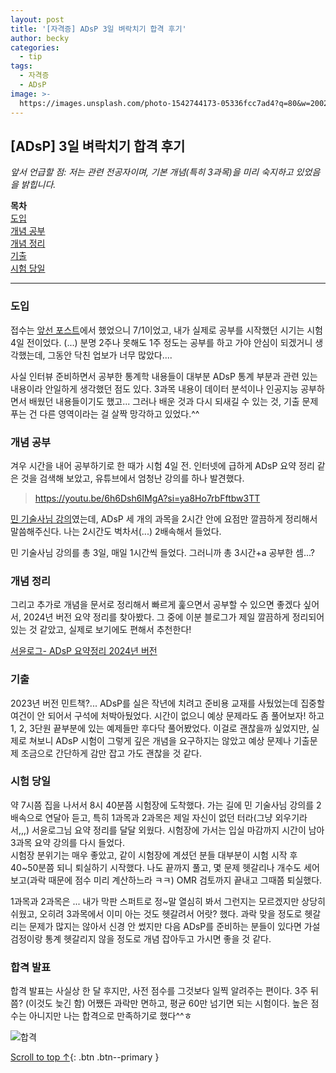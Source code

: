 ```yaml
---
layout: post
title: '[자격증] ADsP 3일 벼락치기 합격 후기'
author: becky
categories:
  - tip
tags:
  - 자격증
  - ADsP
image: >-
  https://images.unsplash.com/photo-1542744173-05336fcc7ad4?q=80&w=2002&auto=format&fit=crop&ixlib=rb-4.0.3&ixid=M3wxMjA3fDB8MHxwaG90by1wYWdlfHx8fGVufDB8fHx8fA%3D%3D
---
```



## [ADsP] 3일 벼락치기 합격 후기       

*앞서 언급할 점: 저는 관련 전공자이며, 기본 개념(특히 3과목)을 미리 숙지하고 있었음을 밝힙니다.*  


**목차**  
[도입](#도입)  
[개념 공부](#개념공부)    
[개념 정리](#개념정리)  
[기출](#기출)  
[시험 당일](#시험당일)  


---   

### 도입  

접수는 [앞선 포스트](https://becky-new.github.io/adsp-%EC%A0%91%EC%88%98/)에서 했었으니 7/1이었고, 내가 실제로 공부를 시작했던 시기는 시험 4일 전이었다. (...) 분명 2주나 못해도 1주 정도는 공부를 하고 가야 안심이 되겠거니 생각했는데, 그동안 닥친 업보가 너무 많았다....  

사실 인터뷰 준비하면서 공부한 통계학 내용들이 대부분 ADsP 통계 부분과 관련 있는 내용이라 안일하게 생각했던 점도 있다. 3과목 내용이 데이터 분석이나 인공지능 공부하면서 배웠던 내용들이기도 했고... 그러나 배운 것과 다시 되새길 수 있는 것, 기출 문제 푸는 건 다른 영역이라는 걸 살짝 망각하고 있었다.^^  


### 개념 공부  

겨우 시간을 내어 공부하기로 한 때가 시험 4일 전. 인터넷에 급하게 ADsP 요약 정리 같은 것을 검색해 보았고, 유튜브에서 엄청난 강의를 하나 발견했다.  


> https://youtu.be/6h6Dsh6IMgA?si=ya8Ho7rbFftbw3TT

[민 기술사님 강의](https://youtu.be/6h6Dsh6IMgA?si=ya8Ho7rbFftbw3TT)였는데, ADsP 세 개의 과목을 2시간 안에 요점만 깔끔하게 정리해서 말씀해주신다. 나는 2시간도 벅차서(...) 2배속해서 들었다.  

민 기술사님 강의를 총 3일, 매일 1시간씩 들었다. 그러니까 총 3시간+a 공부한 셈...?  



### 개념 정리  

그리고 추가로 개념을 문서로 정리해서 빠르게 훑으면서 공부할 수 있으면 좋겠다 싶어서, 2024년 버전 요약 정리를 찾아봤다. 그 중에 이분 블로그가 제일 깔끔하게 정리되어 있는 것 같았고, 실제로 보기에도 편해서 추천한다!  

[서윤로그- ADsP 요약정리 2024년 버전](https://sy-log.tistory.com/entry/ADsP-%EC%9A%94%EC%95%BD-ADsP-1%EA%B3%BC%EB%AA%A9-I-%EB%8D%B0%EC%9D%B4%ED%84%B0-%EC%9D%B4%ED%95%B4#google_vignette)   


### 기출  


2023년 버전 민트책?... ADsP를 실은 작년에 치려고 준비용 교재를 사뒀었는데 집중할 여건이 안 되어서 구석에 처박아뒀었다. 시간이 없으니 예상 문제라도 좀 풀어보자! 하고 1, 2, 3단원 끝부분에 있는 예제들만 후다닥 풀어봤었다. 이걸로 괜찮을까 싶었지만, 실제로 쳐보니 ADsP 시험이 그렇게 깊은 개념을 요구하지는 않았고 예상 문제나 기출문제 조금으로 간단하게 감만 잡고 가도 괜찮을 것 같다.  



### 시험 당일  

약 7시쯤 집을 나서서 8시 40분쯤 시험장에 도착했다. 가는 길에 민 기술사님 강의를 2배속으로 연달아 듣고, 특히 1과목과 2과목은 제일 자신이 없던 터라(그냥 외우기라서,,,) 서윤로그님 요약 정리를 달달 외웠다. 시험장에 가서는 입실 마감까지 시간이 남아 3과목 요약 강의를 다시 들었다.  
시험장 분위기는 매우 좋았고, 같이 시험장에 계셨던 분들 대부분이 시험 시작 후 40~50분쯤 되니 퇴실하기 시작했다. 나도 끝까지 풀고, 몇 문제 헷갈리나 개수도 세어보고(과락 때문에 점수 미리 계산하느라 ㅋㅋ) OMR 검토까지 끝내고 그때쯤 퇴실했다.  

1과목과 2과목은 ... 내가 막판 스퍼트로 정~말 열심히 봐서 그런지는 모르겠지만 상당히 쉬웠고, 오히려 3과목에서 이미 아는 것도 헷갈려서 어랏? 했다. 과락 맞을 정도로 헷갈리는 문제가 많지는 않아서 신경 안 썼지만 다음 ADsP를 준비하는 분들이 있다면 가설검정이랑 통계 헷갈리지 않을 정도로 개념 잡아두고 가시면 좋을 것 같다.



### 합격 발표  


합격 발표는 사실상 한 달 후지만, 사전 점수를 그것보다 일찍 알려주는 편이다. 3주 뒤쯤? (이것도 늦긴 함)
어쨌든 과락만 면하고, 평균 60만 넘기면 되는 시험이다. 높은 점수는 아니지만 나는 합격으로 만족하기로 했다^^ㅎ  

![합격](https://i.imgur.com/bCVeDsK.jpeg)  





[Scroll to top ↑](#){: .btn .btn--primary }
